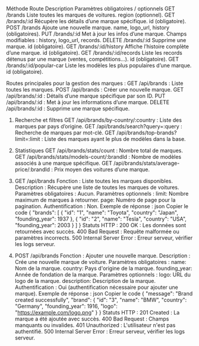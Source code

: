 Méthode	Route	Description	Paramètres obligatoires / optionnels
GET	/brands	Liste toutes les marques de voitures.	region (optionnel).
GET	/brands/:id	Récupère les détails d’une marque spécifique.	id (obligatoire).
POST	/brands	Ajoute une nouvelle marque.	name, logo_url, history (obligatoires).
PUT	/brands/:id	Met à jour les infos d’une marque.	Champs modifiables : history, logo_url, records.
DELETE	/brands/:id	Supprime une marque.	id (obligatoire).
GET	/brands/:id/history	Affiche l’histoire complète d’une marque.	id (obligatoire).
GET	/brands/:id/records	Liste les records détenus par une marque (ventes, compétitions…).	id (obligatoire).
GET	/brands/:id/popular-car	Liste les modèles les plus populaires d’une marque.	id (obligatoire).

Routes principales pour la gestion des marques :
GET /api/brands : Liste toutes les marques.
POST /api/brands : Créer une nouvelle marque.
GET /api/brands/:id : Détails d’une marque spécifique par son ID.
PUT /api/brands/:id : Met à jour les informations d’une marque.
DELETE /api/brands/:id : Supprime une marque spécifique.

1. Recherche et filtres
   GET /api/brands/by-country/:country : Liste des marques par pays d’origine.
   GET /api/brands/search?query=:query : Recherche de marques par mot-clé.
   GET /api/brands/top-brands?limit=:limit : Liste des marques ayant le plus de modèles dans la base.
2. Statistiques
   GET /api/brands/stats/count : Nombre total de marques.
   GET /api/brands/stats/models-count/:brandId : Nombre de modèles associés à une marque spécifique.
   GET /api/brands/stats/average-price/:brandId : Prix moyen des voitures d’une marque.

1. GET /api/brands
   Fonction : Liste toutes les marques disponibles.
   Description : Récupère une liste de toutes les marques de voitures.
   Paramètres obligatoires : Aucun.
   Paramètres optionnels :
   limit: Nombre maximum de marques à retourner.
   page: Numéro de page pour la pagination.
   Authentification : Non.
   Exemple de réponse :
   json
   Copier le code
   {
   "brands": [
   {
   "id": "1",
   "name": "Toyota",
   "country": "Japan",
   "founding_year": 1937
   },
   {
   "id": "2",
   "name": "Tesla",
   "country": "USA",
   "founding_year": 2003
   }
   ]
   }
   Statuts HTTP :
   200 OK : Les données sont retournées avec succès.
   400 Bad Request : Requête malformée ou paramètres incorrects.
   500 Internal Server Error : Erreur serveur, vérifier les logs serveur.
2. POST /api/brands
   Fonction : Ajouter une nouvelle marque.
   Description : Crée une nouvelle marque de voiture.
   Paramètres obligatoires :
   name: Nom de la marque.
   country: Pays d'origine de la marque.
   founding_year: Année de fondation de la marque.
   Paramètres optionnels :
   logo: URL du logo de la marque.
   description: Description de la marque.
   Authentification : Oui (authentification nécessaire pour ajouter une marque).
   Exemple de réponse :
   json
   Copier le code
   {
   "message": "Brand created successfully",
   "brand": {
   "id": "3",
   "name": "BMW",
   "country": "Germany",
   "founding_year": 1916,
   "logo": "https://example.com/logo.png"
   }
   }
   Statuts HTTP :
   201 Created : La marque a été ajoutée avec succès.
   400 Bad Request : Champs manquants ou invalides.
   401 Unauthorized : L'utilisateur n'est pas authentifié.
   500 Internal Server Error : Erreur serveur, vérifier les logs serveur.
